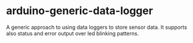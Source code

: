 # arduino-generic-data-logger
A generic approach to using data loggers to store sensor data. It supports also status and error output over led blinking patterns.
